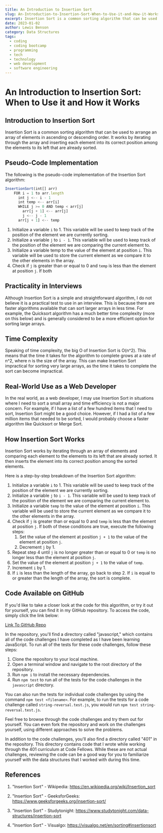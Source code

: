 ```yaml
---
title: An Introduction to Insertion Sort
slug: An-Introduction-to-Insertion-Sort-When-to-Use-it-and-How-it-Works
excerpt: Insertion Sort is a common sorting algorithm that can be used to arrange an array of elements in ascending or descending order. It works by iterating through the array and inserting each element into its correct position among the elements to its left that are already sorted...
date: 2023-01-02
author: Lewis Benson
category: Data Structures
tags:
  - coding
  - coding bootcamp
  - programming
  - tech
  - technology
  - web development
  - software engineering
---
```


<!-- @format -->

# An Introduction to Insertion Sort: When to Use it and How it Works

## Introduction to Insertion Sort

Insertion Sort is a common sorting algorithm that can be used to arrange an array of elements in ascending or descending order. It works by iterating through the array and inserting each element into its correct position among the elements to its left that are already sorted.

## Pseudo-Code Implementation

The following is the pseudo-code implementation of the Insertion Sort algorithm:

```js
InsertionSort(int[] arr)
    FOR i = 1 to arr.length
      int j <-- i - 1
      int temp <-- arr[i]
      WHILE j >= 0 AND temp < arr[j]
        arr[j + 1] <-- arr[j]
        j <-- j - 1
      arr[j + 1] <-- temp
```

1. Initialize a variable `i` to 1. This variable will be used to keep track of the position of the element we are currently sorting.
2. Initialize a variable `j` to `i - 1`. This variable will be used to keep track of the position of the element we are comparing the current element to.
3. Initialize a variable temp to the value of the element at position `i`. This variable will be used to store the current element as we compare it to the other elements in the array.
4. Check if `j` is greater than or equal to 0 and `temp` is less than the element at position `j`. If both

## Practicality in Interviews

Although Insertion Sort is a simple and straightforward algorithm, I do not believe it is a practical test to use in an interview. This is because there are faster algorithms available that can sort larger arrays in less time. For example, the Quicksort algorithm has a much better time complexity (more on this below) and is generally considered to be a more efficient option for sorting large arrays.

## Time Complexity

Speaking of time complexity, the big O of Insertion Sort is O(n^2). This means that the time it takes for the algorithm to complete grows at a rate of n^2, where n is the size of the array. This can make Insertion Sort impractical for sorting very large arrays, as the time it takes to complete the sort can become impractical.

## Real-World Use as a Web Developer

In the real world, as a web developer, I may use Insertion Sort in situations where I need to sort a small array and time efficiency is not a major concern. For example, if I have a list of a few hundred items that I need to sort, Insertion Sort might be a good choice. However, if I had a list of a few million items that needed to be sorted, I would probably choose a faster algorithm like Quicksort or Merge Sort.

## How Insertion Sort Works

Insertion Sort works by iterating through an array of elements and comparing each element to the elements to its left that are already sorted. It then inserts the element into its correct position among the sorted elements.

Here is a step-by-step breakdown of the Insertion Sort algorithm:

1. Initialize a variable `i` to 1. This variable will be used to keep track of the position of the element we are currently sorting.
2. Initialize a variable `j` to `i - 1`. This variable will be used to keep track of the position of the element we are comparing the current element to.
3. Initialize a variable `temp` to the value of the element at position `i`. This variable will be used to store the current element as we compare it to the other elements in the array.
4. Check if `j` is greater than or equal to 0 and `temp` is less than the element at position `j`. If both of these conditions are true, execute the following steps:
   1. Set the value of the element at position `j + 1` to the value of the element at position `j`.
   2. Decrement `j` by 1.
5. Repeat step 4 until `j` is no longer greater than or equal to 0 or `temp` is no longer less than the element at position `j`.
6. Set the value of the element at position `j + 1` to the value of `temp`.
7. Increment `i` by 1.
8. If `i` is less than the length of the array, go back to step 2. If `i` is equal to or greater than the length of the array, the sort is complete.

## Code Available on GitHub

If you'd like to take a closer look at the code for this algorithm, or try it out for yourself, you can find it in my GitHub repository. To access the code, simply click the link below:

[Link To GitHub Repo](https://github.com/tm-LBenson/data-structures-and-algorithms)

In the repository, you'll find a directory called "javascript," which contains all of the code challenges I have completed as I have been learning JavaScript. To run all of the tests for these code challenges, follow these steps:

1. Clone the repository to your local machine.
2. Open a terminal window and navigate to the root directory of the repository.
3. Run `npm i` to install the necessary dependencies.
4. Run `npm test` to run all of the tests for the code challenges in the `javascript` directory.

You can also run the tests for individual code challenges by using the command `npm test <filename>`. For example, to run the tests for a code challenge called `string-reversal.test.js`, you would run `npm test string-reversal.test.js`.

Feel free to browse through the code challenges and try them out for yourself. You can even fork the repository and work on the challenges yourself, using different approaches to solve the problems.

In addition to the code challenges, you'll also find a directory called "401" in the repository. This directory contains code that I wrote while working through the 401 curriculum at Code Fellows. While these are not actual challenges, reviewing the code can be a good way for you to familiarize yourself with the data structures that I worked with during this time.

## References

1. "Insertion Sort" - Wikipedia: https://en.wikipedia.org/wiki/Insertion_sort

2. "Insertion Sort" - GeeksforGeeks: https://www.geeksforgeeks.org/insertion-sort/

3. "Insertion Sort" - Studytonight: https://www.studytonight.com/data-structures/insertion-sort

4. "Insertion Sort" - Visualgo: https://visualgo.net/en/sorting#insertionsort
